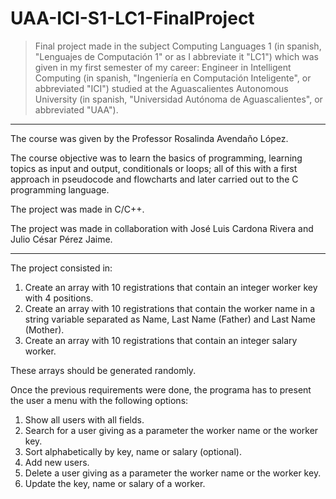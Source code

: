 # UAA-ICI-S1-LC1-FinalProject

> Final project made in the subject Computing Languages 1 (in spanish, "Lenguajes de Computación 1" or as I abbreviate it "LC1") which was given in my first semester of my career: Engineer in Intelligent Computing (in spanish, "Ingeniería en Computación Inteligente", or abbreviated "ICI") studied at the Aguascalientes Autonomous University (in spanish, "Universidad Autónoma de Aguascalientes", or abbreviated "UAA").

---

The course was given by the Professor Rosalinda Avendaño López.

The course objective was to learn the basics of programming, learning topics as input and output, conditionals or loops; all of this with a first approach in pseudocode and flowcharts and later carried out to the C programming language.

The project was made in C/C++.

The project was made in collaboration with José Luis Cardona Rivera and Julio César Pérez Jaime.

---

The project consisted in:

1. Create an array with 10 registrations that contain an integer worker key with 4 positions.
2. Create an array with 10 registrations that contain the worker name in a string variable separated as Name, Last Name (Father) and Last Name (Mother).
3. Create an array with 10 registrations that contain an integer  salary worker.

These arrays should be generated randomly.

Once the previous requirements were done, the programa has to present the user a menu with the following options:
1. Show all users with all fields.
2. Search for a user giving as a parameter the worker name or the worker key.
3. Sort alphabetically by key, name or salary (optional).
4. Add new users.
5. Delete a user giving as a parameter the worker name or the worker key.
6. Update the key, name or salary of a worker.
